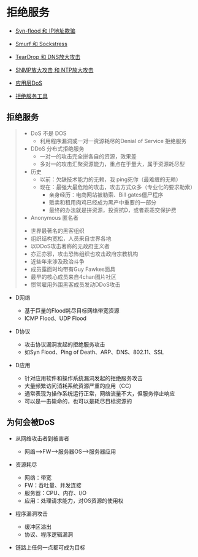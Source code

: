 
# 拒绝服务

* [Syn-flood 和 IP地址欺骗](./拒绝服务-Syn-flood和IP地址欺骗.md)

* [Smurf 和 Sockstress](./拒绝服务-Smurf和Sockstress.md)

* [TearDrop 和 DNS放大攻击](./拒绝服务-TearDrop和DNS放大攻击.md)

* [SNMP放大攻击 和 NTP放大攻击](./拒绝服务-SNMP放大攻击和NTP放大攻击.md)

* [应用层DoS](./拒绝服务-应用层DoS.md)

* [拒绝服务工具](./拒绝服务-拒绝服务工具.md)

 ## 拒绝服务
 > * DoS 不是 DOS
 >   - 利用程序漏洞或一对一资源耗尽的Denial of Service 拒绝服务
 > * DDoS 分布式拒绝服务
 >   - 一对一的攻击完全拼各自的资源，效果差
 >   - 多对一的攻击汇聚资源能力，重点在于量大，属于资源耗尽型
 > * 历史
 >   - 以前：欠缺技术能力的无赖，我 ping死你（最难缠的无赖）
 >   - 现在：最强大最危险的攻击，攻击方式众多（专业化的要求勒索）
 >       - 亲身经历：电商网站被勒索、Bill gates僵尸程序
 >       - 贩卖和租用肉鸡已经成为黑产中重要的一部分
 >       - 最终的办法就是拼资源，投资抗D，或者乖乖交保护费
 > * Anonymous 匿名者
 >  - 世界最著名的黑客组织
 >  - 组织结构宽松，人员来自世界各地
 >  - 以DDoS攻击著称的无政府主义者
 >  - 亦正亦邪，攻击恐怖组织也攻击政府宗教机构
 >  - 近些年来涉及政治斗争
 >  - 成员露面时均带有Guy Fawkes面具
 >  - 最早的核心成员来自4chan图片社区
 >  - 惯常雇用外围黑客成员发动DDoS攻击
 
 
 
 * D网络
    - 基于巨量的Flood耗尽目标网络带宽资源
    - ICMP Flood、UDP Flood
 * D协议
    - 攻击协议漏洞发起的拒绝服务攻击
    - 如Syn Flood、Ping of Death、ARP、DNS、802.11、SSL
    
  * D应用
    - 针对应用软件和操作系统漏洞发起的拒绝服务攻击
    - 大量频繁访问消耗系统资源严重的应用（CC）
    - 通常表现为操作系统运行正常，网络流量不大，但服务停止响应
    - 可以是一击毙命的，也可以是耗尽目标资源的
      
 
## 为何会被DoS

* 从网络攻击者到被害者
    - 网络—>FW—>服务器OS—>服务器应用
* 资源耗尽
    - 网络：带宽
    - FW：吞吐量、并发连接
    - 服务器：CPU、内存、I/O
    - 应用：处理请求能力，对OS资源的使用权

* 程序漏洞攻击
    - 缓冲区溢出
    - 协议、程序逻辑漏洞
    
* 链路上任何一点都可成为目标


